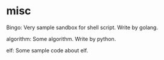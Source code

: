 # misc
Bingo: Very sample sandbox for shell script. Write by golang.

algorithm: Some algorithm. Write by python.

elf: Some sample code about elf.
